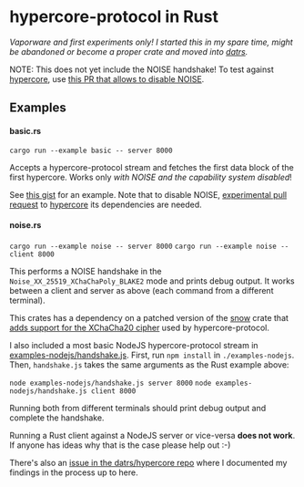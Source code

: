 # hypercore-protocol in Rust

*Vaporware and first experiments only! I started this in my spare time, might be abandoned or become a proper crate and moved into [datrs](https://github.com/datrs).*

NOTE: This does not yet include the NOISE handshake!
To test against [hypercore](https://github.com/hypercore), use [this PR that allows to disable NOISE](https://github.com/mafintosh/hypercore/pull/244).

## Examples

#### basic.rs

`cargo run --example basic -- server 8000`

Accepts a hypercore-protocol stream and fetches the first data block of the first hypercore. Works only *with NOISE and the capability system disabled*!

See [this gist](https://gist.github.com/Frando/e123c29160d0d995ef2149e8e96a6717) for an example. Note that to disable NOISE, [experimental pull request](https://github.com/mafintosh/hypercore/pull/244) to [hypercore](https://github.com/hypercore) its dependencies are needed.

#### noise.rs

`cargo run --example noise -- server 8000`
`cargo run --example noise -- client 8000`

This performs a NOISE handshake in the `Noise_XX_25519_XChaChaPoly_BLAKE2` mode and prints debug output. It works between a client and server as above (each command from a different terminal).

This crates has a dependency on a patched version of the [snow](https://docs.rs/snow/0.5.2/snow/) crate that [adds support for the XChaCha20 cipher](https://github.com/mcginty/snow/pull/73) used by hypercore-protocol.

I also included a most basic NodeJS hypercore-protocol stream in [examples-nodejs/handshake.js](examples-nodejs/basic-protocol). First, run `npm install` in `./examples-nodejs`. Then, `handshake.js` takes the same arguments as the Rust example above:

`node examples-nodejs/handshake.js server 8000`
`node examples-nodejs/handshake.js client 8000`

Running both from different terminals should print debug output and complete the handshake.

Running a Rust client against a NodeJS server or vice-versa **does not work**. If anyone has ideas why that is the case please help out :-)

There's also an [issue in the datrs/hypercore repo](https://github.com/datrs/hypercore/issues/92) where I documented my findings in the process up to here.



